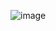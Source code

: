 ![image](https://github.com/DanilovVyacheslav/Praktik_Work/assets/112687983/64862e5c-e265-4afb-9cb8-8adf3a674dea)
